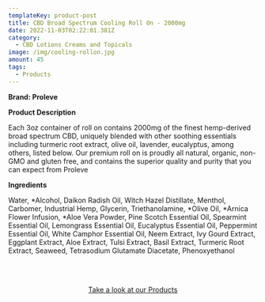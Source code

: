 ```yaml
---
templateKey: product-post
title: CBD Broad Spectrum Cooling Roll On - 2000mg
date: 2022-11-03T02:22:01.381Z
category:
  - CBD Lotions Creams and Topicals
image: /img/cooling-rollon.jpg
amount: 45
tags:
  - Products
---
```

**B﻿rand: Proleve**

**Product Description**

Each 3oz container of roll on contains 2000mg of the finest hemp-derived broad spectrum CBD, uniquely blended with other soothing essentials including turmeric root extract, olive oil, lavender, eucalyptus, among others, listed below. Our premium roll on is proudly all natural, organic, non-GMO and gluten free, and contains the superior quality and purity that you can expect from Proleve

**Ingredients**

Water, \*Alcohol, Daikon Radish Oil, Witch Hazel Distillate, Menthol, Carbomer, Industrial Hemp, Glycerin, Triethanolamine, \*Olive Oil, \*Arnica Flower Infusion, \*Aloe Vera Powder, Pine Scotch Essential Oil, Spearmint Essential Oil, Lemongrass Essential Oil, Eucalyptus Essential Oil, Peppermint Essential Oil, White Camphor Essential Oil, Neem Extract, Ivy Gourd Extract, Eggplant Extract, Aloe Extract, Tulsi Extract, Basil Extract, Turmeric Root Extract, Seaweed, Tetrasodium Glutamate Diacetate, Phenoxyethanol

<br><br>

<Center><a class="link-view-more-products" target="_blank" href="https://capitalamericanshaman.com/products">Take a look at our Products</a></Center>